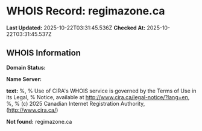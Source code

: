 # WHOIS Record: regimazone.ca

**Last Updated:** 2025-10-22T03:31:45.536Z
**Checked At:** 2025-10-22T03:31:45.537Z

## WHOIS Information

**Domain Status:** 

**Name Server:** 

**text:** %, % Use of CIRA's WHOIS service is governed by the Terms of Use in its Legal, % Notice, available at http://www.cira.ca/legal-notice/?lang=en, %, % (c) 2025 Canadian Internet Registration Authority, (http://www.cira.ca/)

**Not found:** regimazone.ca

